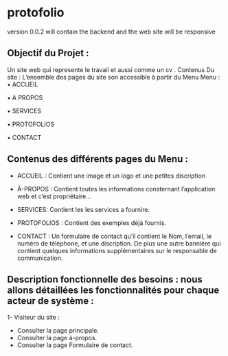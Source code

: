# protofolio
version 0.0.2 will contain the backend and the web site will be responsive
## Objectif du Projet : 
Un site web qui represente le travail et aussi comme un cv .
Contenus Du site :
L’ensemble des pages du site son accessible à partir du Menu
Menu : 
•	ACCUEIL

•	A PROPOS

•	SERVICES

•	PROTOFOLIOS

•	CONTACT


    
## Contenus des différents pages du Menu :
-	ACCUEIL :
Contient une image et un logo et une petites discription

-	À-PROPOS :
Contient toutes les informations consternant l’application web et c’est propriétaire…

-	 SERVICES:
Contient les les services a fournire.

-	 PROTOFOLIOS :
Contient des exemples déjà fournis.

-	 CONTACT :
Un formulaire de contact qu’il contient le Nom, l’email, le numéro de téléphone, et une discription. De plus une autre bannière qui contient quelques informations supplémentaires sur le responsable de communication.



## Description fonctionnelle des besoins : nous allons détaillées les fonctionnalités pour chaque acteur de système :
1-	Visiteur du site : 
-	Consulter la page principale.
-	Consulter la page à-propos.
-	Consulter la page Formulaire de contact.


